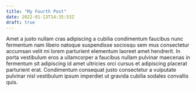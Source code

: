 ```yaml
---
title: "My Fourth Post"
date: 2022-01-13T14:35:53Z
draft: true
---
```


Amet a justo nullam cras adipiscing a cubilia condimentum faucibus nunc fermentum nam libero natoque suspendisse sociosqu sem mus consectetur accumsan velit mi lorem parturient elementum laoreet amet hendrerit. In porta vestibulum eros a ullamcorper a faucibus nullam pulvinar maecenas in fermentum sit adipiscing id amet ultricies orci cursus et adipiscing placerat parturient erat. Condimentum consequat justo consectetur a vulputate pulvinar nisl vestibulum ipsum imperdiet ut gravida cubilia sodales convallis quis. 